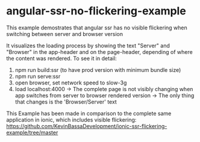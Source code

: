 # angular-ssr-no-flickering-example
This example demostrates that angular ssr has no visible flickering when switching between server and browser version 

It visualizes the loading process by showing the text "Server" and "Browser" in the app-header and on the page-header, depending of where the content was rendered.
To see it in detail:
 
1) npm run build:ssr   (to have prod version with minimum bundle size)
2) npm run serve:ssr
3) open browser, set network speed to slow-3g
4) load localhost:4000
     -> The complete page is not visibly changing when app switches from server to browser rendered version
     -> The only thing that changes is the 'Browser/Server' text


This Example has been made in comparison to the complete same application in ionic, which includes visible flickering: 
https://github.com/KevinBassaDevelopment/ionic-ssr-flickering-example/tree/master
